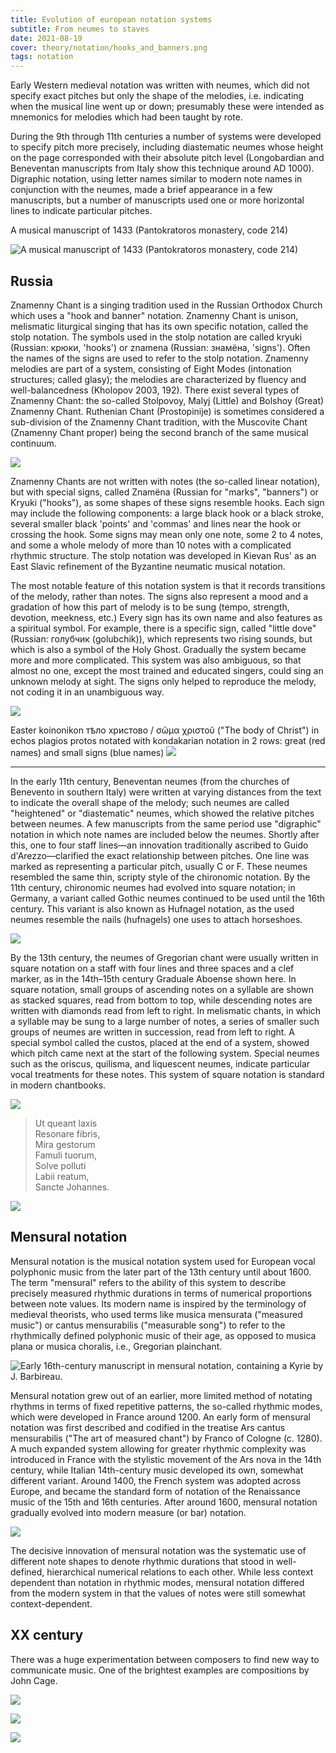```yaml
---
title: Evolution of european notation systems
subtitle: From neumes to staves
date: 2021-08-19
cover: theory/notation/hooks_and_banners.png
tags: notation
---
```


Early Western medieval notation was written with neumes, which did not specify exact pitches but only the shape of the melodies, i.e. indicating when the musical line went up or down; presumably these were intended as mnemonics for melodies which had been taught by rote.

During the 9th through 11th centuries a number of systems were developed to specify pitch more precisely, including diastematic neumes whose height on the page corresponded with their absolute pitch level (Longobardian and Beneventan manuscripts from Italy show this technique around AD 1000). Digraphic notation, using letter names similar to modern note names in conjunction with the neumes, made a brief appearance in a few manuscripts, but a number of manuscripts used one or more horizontal lines to indicate particular pitches. 

A musical manuscript of 1433 (Pantokratoros monastery, code 214)

![A musical manuscript of 1433 (Pantokratoros monastery, code 214)](./Musical_manuscript.jpg)

## Russia

Znamenny Chant is a singing tradition used in the Russian Orthodox Church which uses a "hook and banner" notation. Znamenny Chant is unison, melismatic liturgical singing that has its own specific notation, called the stolp notation. The symbols used in the stolp notation are called kryuki (Russian: крюки, 'hooks') or znamena (Russian: знамёна, 'signs'). Often the names of the signs are used to refer to the stolp notation. Znamenny melodies are part of a system, consisting of Eight Modes (intonation structures; called glasy); the melodies are characterized by fluency and well-balancedness (Kholopov 2003, 192). There exist several types of Znamenny Chant: the so-called Stolpovoy, Malyj (Little) and Bolshoy (Great) Znamenny Chant. Ruthenian Chant (Prostopinije) is sometimes considered a sub-division of the Znamenny Chant tradition, with the Muscovite Chant (Znamenny Chant proper) being the second branch of the same musical continuum.

![](/media/theory/notation/hooks_and_banners.png)

Znamenny Chants are not written with notes (the so-called linear notation), but with special signs, called Znamëna (Russian for "marks", "banners") or Kryuki ("hooks"), as some shapes of these signs resemble hooks. Each sign may include the following components: a large black hook or a black stroke, several smaller black 'points' and 'commas' and lines near the hook or crossing the hook. Some signs may mean only one note, some 2 to 4 notes, and some a whole melody of more than 10 notes with a complicated rhythmic structure. The stolp notation was developed in Kievan Rus' as an East Slavic refinement of the Byzantine neumatic musical notation.

The most notable feature of this notation system is that it records transitions of the melody, rather than notes. The signs also represent a mood and a gradation of how this part of melody is to be sung (tempo, strength, devotion, meekness, etc.) Every sign has its own name and also features as a spiritual symbol. For example, there is a specific sign, called "little dove" (Russian: голубчик (golubchik)), which represents two rising sounds, but which is also a symbol of the Holy Ghost. Gradually the system became more and more complicated. This system was also ambiguous, so that almost no one, except the most trained and educated singers, could sing an unknown melody at sight. The signs only helped to reproduce the melody, not coding it in an unambiguous way.



![](./Kryuki.jpg)

Easter koinonikon тҍло христово / σῶμα χριστοῦ ("The body of Christ") in echos plagios protos notated with kondakarian notation in 2 rows: great (red names) and small signs (blue names) 
![](./Easter_koinonikon_of_the_Kievan_Rus_with_Kondakarian_notation.jpg)


----

In the early 11th century, Beneventan neumes (from the churches of Benevento in southern Italy) were written at varying distances from the text to indicate the overall shape of the melody; such neumes are called "heightened" or "diastematic" neumes, which showed the relative pitches between neumes. A few manuscripts from the same period use "digraphic" notation in which note names are included below the neumes. Shortly after this, one to four staff lines—an innovation traditionally ascribed to Guido d'Arezzo—clarified the exact relationship between pitches. One line was marked as representing a particular pitch, usually C or F. These neumes resembled the same thin, scripty style of the chironomic notation. By the 11th century, chironomic neumes had evolved into square notation; in Germany, a variant called Gothic neumes continued to be used until the 16th century. This variant is also known as Hufnagel notation, as the used neumes resemble the nails (hufnagels) one uses to attach horseshoes.

![](./Beneventan_music_manuscript.jpg)


By the 13th century, the neumes of Gregorian chant were usually written in square notation on a staff with four lines and three spaces and a clef marker, as in the 14th–15th century Graduale Aboense shown here. In square notation, small groups of ascending notes on a syllable are shown as stacked squares, read from bottom to top, while descending notes are written with diamonds read from left to right. In melismatic chants, in which a syllable may be sung to a large number of notes, a series of smaller such groups of neumes are written in succession, read from left to right. A special symbol called the custos, placed at the end of a system, showed which pitch came next at the start of the following system. Special neumes such as the oriscus, quilisma, and liquescent neumes, indicate particular vocal treatments for these notes. This system of square notation is standard in modern chantbooks. 

![](./UtQueantLaxis-Arezzo.png)

<youtube-embed video="veJNu1fi8p4" />

>  Ut queant laxis     
>  Resonare fibris,     
>  Mira gestorum      
>   Famuli tuorum,     
>   Solve polluti     
>   Labii reatum,     
>   Sancte Johannes.    

![](./Graduale_Aboense.jpg)

## Mensural notation

Mensural notation is the musical notation system used for European vocal polyphonic music from the later part of the 13th century until about 1600. The term "mensural" refers to the ability of this system to describe precisely measured rhythmic durations in terms of numerical proportions between note values. Its modern name is inspired by the terminology of medieval theorists, who used terms like musica mensurata ("measured music") or cantus mensurabilis ("measurable song") to refer to the rhythmically defined polyphonic music of their age, as opposed to musica plana or musica choralis, i.e., Gregorian plainchant. 

![Early 16th-century manuscript in mensural notation, containing a Kyrie by J. Barbireau.](./Barbireau_illum.jpg)

Mensural notation grew out of an earlier, more limited method of notating rhythms in terms of fixed repetitive patterns, the so-called rhythmic modes, which were developed in France around 1200. An early form of mensural notation was first described and codified in the treatise Ars cantus mensurabilis ("The art of measured chant") by Franco of Cologne (c. 1280). A much expanded system allowing for greater rhythmic complexity was introduced in France with the stylistic movement of the Ars nova in the 14th century, while Italian 14th-century music developed its own, somewhat different variant. Around 1400, the French system was adopted across Europe, and became the standard form of notation of the Renaissance music of the 15th and 16th centuries. After around 1600, mensural notation gradually evolved into modern measure (or bar) notation. 

![](./CordierColor.jpg)

The decisive innovation of mensural notation was the systematic use of different note shapes to denote rhythmic durations that stood in well-defined, hierarchical numerical relations to each other. While less context dependent than notation in rhythmic modes, mensural notation differed from the modern system in that the values of notes were still somewhat context-dependent. 

## XX century

There was a huge experimentation between composers to find new way to communicate music. One of the brightest examples are compositions by John Cage.

![](./john-cage-1.jpg)

![](./john-cage-2.jpeg)

![](./john-cage-3.jpg)
